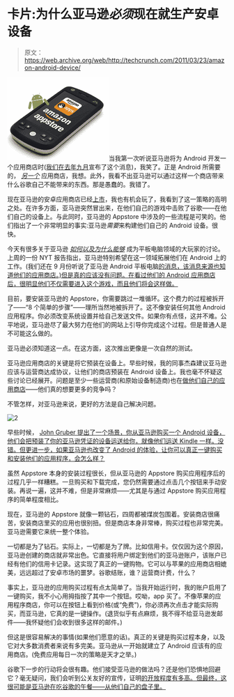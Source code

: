 # 卡片:为什么亚马逊*必须*现在就生产安卓设备 

> 原文：<https://web.archive.org/web/http://techcrunch.com/2011/03/23/amazon-android-device/>

![](img/4e7eb26b6a480776cb065bb154677273.png "Screen shot 2011-03-23 at 1.06.32 AM")当我第一次听说亚马逊将为 Android 开发一个应用商店时([我们在去年九月](https://web.archive.org/web/20230203074624/https://techcrunch.com/2010/09/27/amazon-android-app-store/)宣布了这个消息)，我笑了。正是 Android 所需要的， *[另一个](https://web.archive.org/web/20230203074624/https://techcrunch.com/2010/09/13/verizon-app-store/)* 应用商店，我想。此外，我看不出亚马逊可以通过这样一个商店带来什么谷歌自己不能带来的东西。那是愚蠢的。我错了。

现在亚马逊的安卓应用商店已经[上市](https://web.archive.org/web/20230203074624/https://techcrunch.com/2011/03/22/amazon-android-app-store-3/)，我也有机会玩了，我看到了这一策略的高明之处。在许多方面，亚马逊突然冒出来，在他们自己的游戏中击败了谷歌——在他们自己的设备上。与此同时，亚马逊的 Appstore 中涉及的一些流程是可笑的。他们指出了一个非常明显的事实:亚马逊*需要*来构建他们自己的 Android 设备。很快。

今天有很多关于亚马逊 *[如何以及为什么能够](https://web.archive.org/web/20230203074624/http://www.businessinsider.com/amazon-tablet-2011-3?op=1)* 成为平板电脑领域的大玩家的讨论。上周的一份 NYT 报告指出，亚马逊特别希望在这一领域拓展他们在 Android 上的工作。(我们还在 9 月份听说了亚马逊 Android 平板电脑[的消息，该消息来源也知道他们的应用商店。)但是真的应该没有问题。在看过他们的 Android 应用商店后，很明显他们不仅需要进入这个游戏，而且他们将会这样做。](https://web.archive.org/web/20230203074624/https://techcrunch.com/2010/09/27/amazon-android-tablet/)

目前，要安装亚马逊的 Appstore，你需要跳过一堆循环。这个费力的过程被拆开了——“8 个简单的步骤”——理所当然地被拆开了。这不像安装任何其他 Android 应用程序。你必须改变系统设置并给自己发送文件。如果你有点怪，这并不难。公平地说，亚马逊尽了最大努力在他们的网站上引导你完成这个过程。但是普通人是不可能这么做的。

亚马逊必须知道这一点。在这方面，这次推出更像是一次自然的测试。

亚马逊应用商店的关键是将它预装在设备上。早些时候，我的同事杰森建议亚马逊应该与运营商达成协议，让他们的商店预装在 Android 设备上。我也毫不怀疑这些讨论已经展开。问题是至少一些运营商(和原始设备制造商)也在[做他们自己的应用商店](https://web.archive.org/web/20230203074624/https://techcrunch.com/2010/09/13/verizon-app-store/)——他们真的想要更多的竞争吗？

不管怎样，对亚马逊来说，更好的方法是自己解决问题。

![](img/45e4a6a495dbc00abaa18295d9ae708a.png "2")

早些时候， [John Gruber 提出了一个场景，你从亚马逊购买一个 Android 设备，他们会把预装了你的亚马逊凭证的设备运送给你，就像他们运送 Kindle 一样。没错。但更进一步，如果亚马逊也改变了 Android 的体验，让你可以真正一键购买和安装他们的应用程序，会怎么样？](https://web.archive.org/web/20230203074624/http://daringfireball.net/linked/2011/03/22/8-steps)

虽然 Appstore 本身的安装过程很长，但从亚马逊的 Appstore 购买应用程序后的过程几乎一样糟糕。一旦购买和下载完成，您仍然需要通过点击几个按钮来手动安装。再说一遍，这并不难，但是非常麻烦——尤其是与通过 Appstore 购买应用程序的简单程度相比。

现在，亚马逊的 Appstore 就像一颗钻石，四周都被煤炭包围着。安装商店很痛苦，安装商店里买的应用也很别扭。但是商店本身非常棒，购买过程也非常完美。亚马逊需要它来统一整个体验。

一切都是为了钻石。实际上，一切都是为了牌。比如信用卡。仅仅因为这个原因，亚马逊创建的商店就非常出色。它直接将用户绑定到他们的亚马逊账户，该账户已经有他们的信用卡记录。这实现了真正的一键购物。它可以与苹果的应用商店相媲美，远远超过了安卓市场的噩梦。谷歌结账，谁？运营商计费，什么？

事实上，亚马逊的应用购买过程有点太简单了。当我开始运行时，我的账户启用了一键购买，我不小心用拇指按了其中一个按钮。哎呦，app 买了。不像苹果的应用程序商店，你可以在按钮上看到价格(或“免费”)，你必须再次点击才能实际购买，而亚马逊，它真的是一键操作。(退货似乎有点麻烦，我不得不给亚马逊发邮件——我怀疑他们会收到很多这样的邮件。)

但这是很容易解决的事情(如果他们愿意的话)。真正的关键是购买过程本身，以及它对大多数消费者来说有多完美。亚马逊从一开始就建立了 Android 应该有的应用商店。(免费应用每日一次的策略是天才之举。)

谷歌下一步的行动将会很有趣。他们接受亚马逊的做法吗？还是他们恐惧地回避它？毫无疑问，我们会听到公关友好的宣传，证明[的开放程度有多高。但最终，这很可能是亚马逊在吃谷歌的午餐——从他们自己的盘子里。](https://web.archive.org/web/20230203074624/https://techcrunch.com/2010/09/09/android-open/)